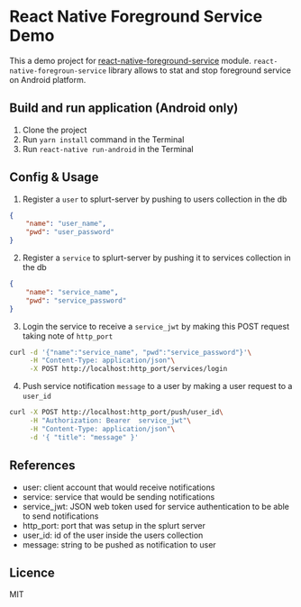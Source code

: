 # React Native Foreground Service Demo

This a demo project for [react-native-foreground-service](https://github.com/voximplant/react-native-foreground-service) module.
`react-native-foregroun-service` library allows to stat and stop foreground service on Android platform.

## Build and run application (Android only)
1. Clone the project
2. Run `yarn install` command in the Terminal
3. Run `react-native run-android` in the Terminal

## Config & Usage
1. Register a `user` to splurt-server by pushing to users collection in the db
```json
{
    "name": "user_name",
    "pwd": "user_password"
}
```
2. Register a `service` to splurt-server by pushing it to services collection in the db
```json
{
    "name": "service_name",
    "pwd": "service_password"
}
```
3. Login the service to receive a `service_jwt` by making this POST request taking note of `http_port`
```bash
curl -d '{"name":"service_name", "pwd":"service_password"}'\
     -H "Content-Type: application/json"\
     -X POST http://localhost:http_port/services/login
```
4. Push service notification `message` to a user by making a user request to a `user_id` 
```bash
curl -X POST http://localhost:http_port/push/user_id\
     -H "Authorization: Bearer  service_jwt"\
     -H "Content-Type: application/json"\
     -d '{ "title": "message" }'
```

## References
- user: client account that would receive notifications
- service: service that would be sending notifications
- service_jwt: JSON web token used for service authentication to be able to send notifications
- http_port: port that was setup in the splurt server
- user_id: id of the user inside the users collection
- message: string to be pushed as notification to user

## Licence 
MIT

